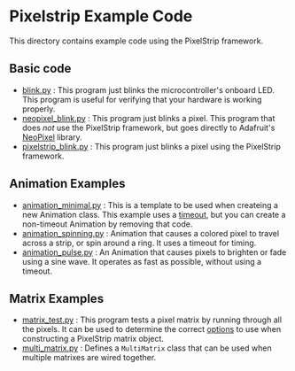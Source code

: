 # Pixelstrip Example Code

This directory contains example code using the PixelStrip framework.

## Basic code
* [blink.py](blink.py) : This program just blinks the microcontroller's onboard LED.  This program is useful for verifying that your hardware is working properly.
* [neopixel_blink.py](neopixel_blink.py) : This program just blinks a pixel. This program that does _not_ use the PixelStrip framework, but goes directly to Adafruit's [NeoPixel](https://learn.adafruit.com/adafruit-neopixel-uberguide/the-magic-of-neopixels) library.
* [pixelstrip_blink.py](pixelstrip_blink.py) : This program just blinks a pixel using the PixelStrip framework.

 ## Animation Examples
 * [animation_minimal.py](animation_minimal.py) : This is a template to be used when createing a new Animation class.  This example uses a [timeout](../documentation/doc_animation.md#timeout), but you can create a non-timeout Animation by removing that code.
 * [animation_spinning.py](animation_spinning.py) : Animation that causes a colored pixel to travel across a strip, or spin around a ring.  It uses a timeout for timing.
 * [animation_pulse.py](animation_pulse.py) : An Animation that causes pixels to brighten or fade using a sine wave.  It operates as fast as possible, without using a timeout.

 ## Matrix Examples
 * [matrix_test.py](matrix_test.py) : This program tests a pixel matrix by running through all the pixels.  It can be used to determine the correct [options](../documentation/matrix_notes.md) to use when constructing a PixelStrip matrix object. 
 * [multi_matrix.py](multi_matrix.py) : Defines a `MultiMatrix` class that can be used when multiple matrixes are wired together.
